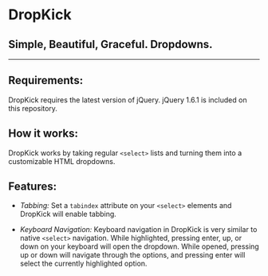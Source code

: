DropKick
========
Simple, Beautiful, Graceful. Dropdowns.
-
***

Requirements:
-
DropKick requires the latest version of jQuery. jQuery 1.6.1 is included on this repository.

How it works:
--
DropKick works by taking regular `<select>` lists and turning them into a customizable HTML dropdowns.


Features:
-
* *Tabbing:* 
   Set a `tabindex` attribute on your `<select>` elements and DropKick will enable tabbing.

* *Keyboard Navigation:*
   Keyboard navigation in DropKick is very similar to native `<select>` navigation.
   While highlighted, pressing enter, up, or down on your keyboard will open the dropdown.
   While opened, pressing up or down will navigate through the options, and pressing enter will select the currently highlighted option.
